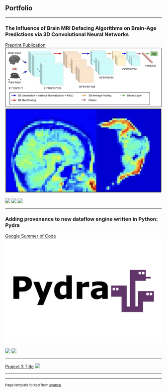 ## Portfolio

---

### The Influence of Brain MRI Defacing Algorithms on Brain-Age Predictions via 3D Convolutional Neural Networks

[Preprint Publication](https://www.biorxiv.org/content/10.1101/2023.04.28.538724v1.full)
<img src="images/3DCNN.jpg?raw=true"/>
<img src="images/heatmap.jpg?raw=true"/>

[![](https://img.shields.io/badge/Python-white?logo=Python)](#) [![](https://img.shields.io/badge/Jupyter-white?logo=Jupyter)](#) [![](https://img.shields.io/badge/tensorflow-white?logo=tensorflow)](#)

---

### Adding provenance to new dataflow engine written in Python: Pydra
[Google Summer of Code]([/pdf/sample_presentation.pdf](https://summerofcode.withgoogle.com/programs/2022/projects/U46zNrr6))
<img src="images/pydra_logo.jpg?raw=true"/>

[![](https://img.shields.io/badge/Python-white?logo=Python)](#) [![](https://img.shields.io/badge/Jupyter-white?logo=Jupyter)](#)

---
[Project 3 Title](http://example.com/)
<img src="images/dummy_thumbnail.jpg?raw=true"/>

---






---
<p style="font-size:11px">Page template forked from <a href="https://github.com/evanca/quick-portfolio">evanca</a></p>
<!-- Remove above link if you don't want to attibute -->
